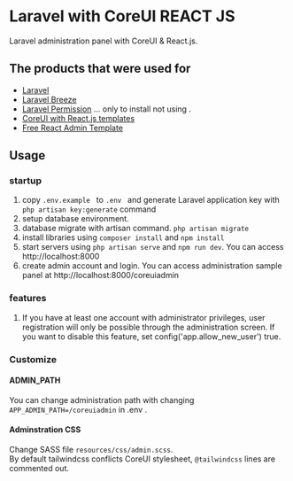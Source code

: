 # Laravel with CoreUI REACT JS

Laravel administration panel with CoreUI & React.js.

## The products that were used for
- [Laravel](https://laravel.com/)
- [Laravel Breeze](https://github.com/laravel/breeze)
- [Laravel Permission](https://github.com/spatie/laravel-permission) ... only to install not using .
- [CoreUI with React.js templates](https://coreui.io/react/)
- [Free React Admin Template](https://coreui.io/product/free-react-admin-template/)

## Usage

### startup
1. copy ```.env.example ``` to ```.env ``` and generate Laravel application key with ``` php artisan key:generate ``` command
1. setup database environment.
1. database migrate with artisan command. ``` php artisan migrate ```
1. install libraries using ``` composer install ```  and  ``` npm install ```
1. start servers using ``` php artisan serve ``` and ``` npm run dev ```. You can access http://localhost:8000
1. create admin account and login. You can access administration sample panel at http://localhost:8000/coreuiadmin

### features
1. If you have at least one account with administrator privileges, user registration will only be possible through the administration screen. If you want to disable this feature, set config('app.allow_new_user') true.

### Customize

#### ADMIN_PATH
You can change administration path with changing ``` APP_ADMIN_PATH=/coreuiadmin ``` in .env .

#### Adminstration CSS
Change SASS file ``` resources/css/admin.scss ```.   
By default tailwindcss conflicts CoreUI stylesheet, ``` @tailwindcss ``` lines are commented out.
